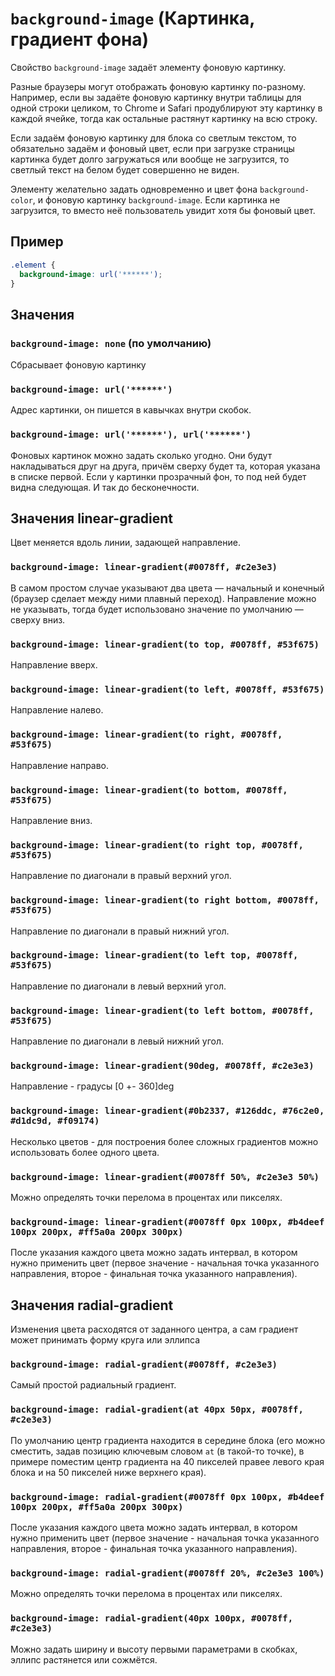 # `background-image` (Картинка, градиент фона)

Свойство `background-image` задаёт элементу фоновую картинку.

Разные браузеры могут отображать фоновую картинку по-разному. Например, если вы задаёте фоновую картинку внутри таблицы для одной строки целиком, то Chrome и Safari продублируют эту картинку в каждой ячейке, тогда как остальные растянут картинку на всю строку.

Если задаём фоновую картинку для блока со светлым текстом, то обязательно задаём и фоновый цвет, если при загрузке страницы картинка будет долго загружаться или вообще не загрузится, то светлый текст на белом будет совершенно не виден.

Элементу желательно задать одновременно и цвет фона `background-color`, и фоновую картинку `background-image`. Если картинка не загрузится, то вместо неё пользователь увидит хотя бы фоновый цвет.

## Пример

```css
.element {
  background-image: url('******');
}
```

## Значения

### `background-image: none` (по умолчанию)

Сбрасывает фоновую картинку

### `background-image: url('******')`

Адрес картинки, он пишется в кавычках внутри скобок.

### `background-image: url('******'), url('******')`

Фоновых картинок можно задать сколько угодно. Они будут накладываться друг на друга, причём сверху будет та, которая указана в списке первой. Если у картинки прозрачный фон, то под ней будет видна следующая. И так до бесконечности.

## Значения linear-gradient

Цвет меняется вдоль линии, задающей направление.

### `background-image: linear-gradient(#0078ff, #c2e3e3)`

В самом простом случае указывают два цвета — начальный и конечный (браузер сделает между ними плавный переход). Направление можно не указывать, тогда будет использовано значение по умолчанию — сверху вниз.

### `background-image: linear-gradient(to top, #0078ff, #53f675)`

Направление вверх.

### `background-image: linear-gradient(to left, #0078ff, #53f675)`

Направление налево.

### `background-image: linear-gradient(to right, #0078ff, #53f675)`

Направление направо.

### `background-image: linear-gradient(to bottom, #0078ff, #53f675)`

Направление вниз.

### `background-image: linear-gradient(to right top, #0078ff, #53f675)`

Направление по диагонали в правый верхний угол.

### `background-image: linear-gradient(to right bottom, #0078ff, #53f675)`

Направление по диагонали в правый нижний угол.

### `background-image: linear-gradient(to left top, #0078ff, #53f675)`

Направление по диагонали в левый верхний угол.

### `background-image: linear-gradient(to left bottom, #0078ff, #53f675)`

Направление по диагонали в левый нижний угол.

### `background-image: linear-gradient(90deg, #0078ff, #c2e3e3)`

Направление - градусы [0 +- 360]deg

### `background-image: linear-gradient(#0b2337, #126ddc, #76c2e0, #d1dc9d, #f09174)`

Несколько цветов - для построения более сложных градиентов можно использовать более одного цвета.

### `background-image: linear-gradient(#0078ff 50%, #c2e3e3 50%)`

Можно определять точки перелома в процентах или пикселях.

### `background-image: linear-gradient(#0078ff 0px 100px, #b4deef 100px 200px, #ff5a0a 200px 300px)`

После указания каждого цвета можно задать интервал, в котором нужно применить цвет (первое значение - начальная точка указанного направления, второе - финальная точка указанного направления).

## Значения radial-gradient

Изменения цвета расходятся от заданного центра, а сам градиент может принимать форму круга или эллипса

### `background-image: radial-gradient(#0078ff, #c2e3e3)`

Самый простой радиальный градиент.

### `background-image: radial-gradient(at 40px 50px, #0078ff, #c2e3e3)`

По умолчанию центр градиента находится в середине блока (его можно сместить, задав позицию ключевым словом `at` (в такой-то точке), в примере поместим центр градиента на 40 пикселей правее левого края блока и на 50 пикселей ниже верхнего края).

### `background-image: radial-gradient(#0078ff 0px 100px, #b4deef 100px 200px, #ff5a0a 200px 300px)`

После указания каждого цвета можно задать интервал, в котором нужно применить цвет (первое значение - начальная точка указанного направления, второе - финальная точка указанного направления).

### `background-image: radial-gradient(#0078ff 20%, #c2e3e3 100%)`

Можно определять точки перелома в процентах или пикселях.

### `background-image: radial-gradient(40px 100px, #0078ff, #c2e3e3)`

Можно задать ширину и высоту первыми параметрами в скобках, эллипс растянется или сожмётся.
